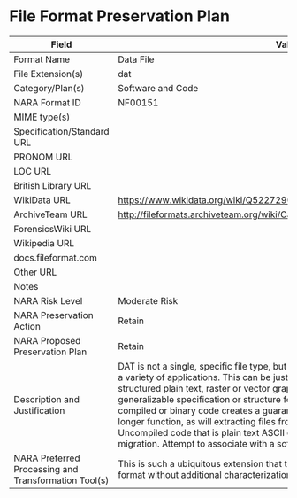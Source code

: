 # File Format Preservation Plan
  | Field | Value |
  | ----------- | ----------- |
  | Format Name | Data File | 
| File Extension(s) | dat | 
| Category/Plan(s) | Software and Code | 
| NARA Format ID | NF00151 | 
| MIME type(s) |  | 
| Specification/Standard URL |  | 
| PRONOM URL |  | 
| LOC URL |  | 
| British Library URL |  | 
| WikiData URL | <https://www.wikidata.org/wiki/Q5227290> | 
| ArchiveTeam URL | <http://fileformats.archiveteam.org/wiki/Category:File_formats_with_extension_.dat> | 
| ForensicsWiki URL |  | 
| Wikipedia URL |  | 
| docs.fileformat.com |  | 
| Other URL |  | 
| Notes |  | 
| NARA Risk Level | Moderate Risk | 
| NARA Preservation Action | Retain | 
| NARA Proposed Preservation Plan | Retain | 
| Description and Justification | DAT is not a single, specific file type, but is a generic extension for "data" files for a variety of applications. This can be just about anything: unstructured or structured plain text, raster or vector graphic, or other binary data. There is no generalizable specification or structure for a .DAT file. Any format migration for compiled or binary code creates a guaranteed outcome that the code will no longer function, as will extracting files from binary container archives files. Uncompiled code that is plain text ASCII or Unicode does not require format migration. Attempt to associate with a software package. | 
| NARA Preferred Processing and Transformation Tool(s) | This is such a ubiquitous extension that there is no way to narrow down the format without additional characterization. Case-by-case review is required. | 

